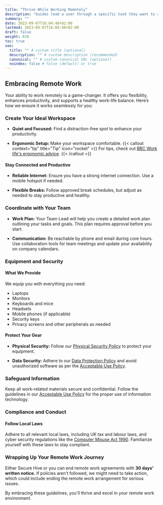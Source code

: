 ```yaml
---
title: "Thrive While Working Remotely"
description: "Guides lead a user through a specific task they want to accomplish, often with a sequence of steps."
summary: ""
date: 2023-09-07T16:04:48+02:00
lastmod: 2023-09-07T16:04:48+02:00
draft: false
weight: 810
toc: true
seo:
  title: "" # custom title (optional)
  description: "" # custom description (recommended)
  canonical: "" # custom canonical URL (optional)
  noindex: false # false (default) or true
---
```


## Embracing Remote Work

Your ability to work remotely is a game-changer. It offers you flexibility, enhances productivity, and supports a healthy work-life balance. Here’s how we ensure it works seamlessly for you:

### Create Your Ideal Workspace
- **Quiet and Focused:** Find a distraction-free spot to enhance your productivity.

- **Ergonomic Setup:** Make your workspace comfortable. {{< callout context="tip" title="Tip" icon="rocket" >}} For tips, check out [BBC Work life's ergonomic advice](https://www.bbc.com/worklife/article/20200326-coronavirus-how-to-work-from-home-the-right-way). {{< /callout >}}

#### Stay Connected and Productive
- **Reliable Internet:** Ensure you have a strong internet connection. Use a mobile hotspot if needed.

- **Flexible Breaks:** Follow approved break schedules, but adjust as needed to stay productive and healthy.

### Coordinate with Your Team
- **Work Plan:** Your Team Lead will help you create a detailed work plan outlining your tasks and goals. This plan requires approval before you start.

- **Communication:** Be reachable by phone and email during core hours. Use collaboration tools for team meetings and update your availability on company calendars.

### Equipment and Security

#### What We Provide
We equip you with everything you need:
- Laptops
- Monitors
- Keyboards and mice
- Headsets
- Mobile phones (if applicable)
- Security keys
- Privacy screens and other peripherals as needed

#### Protect Your Gear
- **Physical Security:** Follow our [Physical Security Policy](#) to protect your equipment.

- **Data Security:** Adhere to our [Data Protection Policy](#) and avoid unauthorized software as per the [Acceptable Use Policy](#).

### Safeguard Information

Keep all work-related materials secure and confidential. Follow the guidelines in our [Acceptable Use Policy](#) for the proper use of information technology.

### Compliance and Conduct

#### Follow Local Laws
Adhere to all relevant local laws, including UK tax and labour laws, and cyber security regulations like the [Computer Misuse Act 1990](https://www.legislation.gov.uk/ukpga/1990/18/contents). Familiarize yourself with these laws to stay compliant.

### Wrapping Up Your Remote Work Journey

Either Secure Hive or you can end remote work agreements with **30 days' written notice.** If policies aren’t followed, we might need to take action, which could include ending the remote work arrangement for serious issues.

By embracing these guidelines, you'll thrive and excel in your remote work environment.
